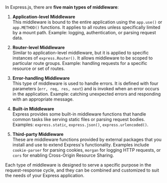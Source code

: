 In Express.js, there are **five main types of middleware**:

1. **Application-level Middleware**  
   This middleware is bound to the entire application using the `app.use()` or `app.METHOD()` functions. It applies to all routes unless specifically limited by a mount path. Example: logging, authentication, or parsing request data.

2. **Router-level Middleware**  
   Similar to application-level middleware, but it is applied to specific instances of `express.Router()`. It allows middleware to be scoped to particular route groups. Example: handling requests for a specific resource or set of routes.

3. **Error-handling Middleware**  
   This type of middleware is used to handle errors. It is defined with four parameters (`err, req, res, next`) and is invoked when an error occurs in the application. Example: catching unexpected errors and responding with an appropriate message.

4. **Built-in Middleware**  
   Express provides some built-in middleware functions that handle common tasks like serving static files or parsing request bodies. Examples: `express.static`, `express.json()`, `express.urlencoded()`.

5. **Third-party Middleware**  
   These are middleware functions provided by external packages that you install and use to extend Express's functionality. Examples include `cookie-parser` for parsing cookies, `morgan` for logging HTTP requests, or `cors` for enabling Cross-Origin Resource Sharing.

Each type of middleware is designed to serve a specific purpose in the request-response cycle, and they can be combined and customized to suit the needs of your Express application.